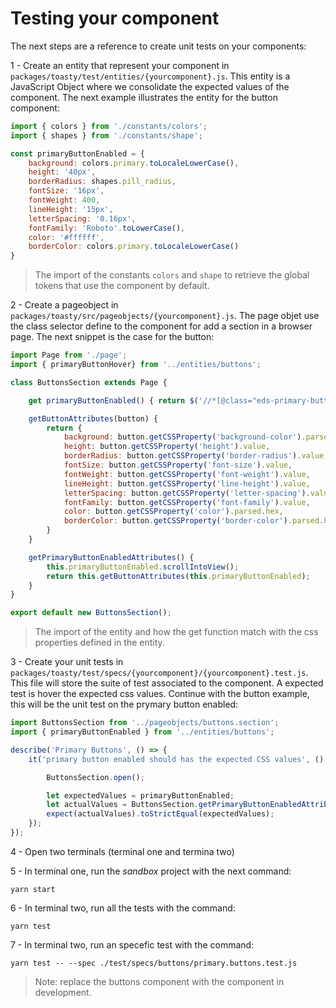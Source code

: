 # Testing your component

The next steps are a reference to create unit tests on your components:

1 - Create an entity that represent your component in `packages/toasty/test/entities/{yourcomponent}.js`. This entity is a JavaScript Object where we consolidate the expected values of the component. The next example illustrates the entity for the button component:

```js
import { colors } from './constants/colors';
import { shapes } from './constants/shape';

const primaryButtonEnabled = {
    background: colors.primary.toLocaleLowerCase(),
    height: '40px',
    borderRadius: shapes.pill_radius,
    fontSize: '16px',
    fontWeight: 400,
    lineHeight: '15px',
    letterSpacing: '0.16px',
    fontFamily: 'Roboto'.toLowerCase(),
    color: '#ffffff',
    borderColor: colors.primary.toLocaleLowerCase()
}
```

> The import of the constants `colors` and `shape` to retrieve the global tokens that use the component by default.

2 - Create a pageobject in `packages/toasty/src/pageobjects/{yourcomponent}.js`. The page objet use the class selector define to the component for add a section in a browser page. The next snippet is the case for the button:

```js
import Page from './page';
import { primaryButtonHover} from '../entities/buttons';

class ButtonsSection extends Page {

    get primaryButtonEnabled() { return $('//*[@class="eds-primary-button eds-button-no-size " and not(@disabled)]') }

    getButtonAttributes(button) {
        return {
            background: button.getCSSProperty('background-color').parsed.hex,
            height: button.getCSSProperty('height').value,
            borderRadius: button.getCSSProperty('border-radius').value,
            fontSize: button.getCSSProperty('font-size').value,
            fontWeight: button.getCSSProperty('font-weight').value,
            lineHeight: button.getCSSProperty('line-height').value,
            letterSpacing: button.getCSSProperty('letter-spacing').value,
            fontFamily: button.getCSSProperty('font-family').value,
            color: button.getCSSProperty('color').parsed.hex,
            borderColor: button.getCSSProperty('border-color').parsed.hex,
        }
    }

    getPrimaryButtonEnabledAttributes() {
        this.primaryButtonEnabled.scrollIntoView();
        return this.getButtonAttributes(this.primaryButtonEnabled);
    }
}

export default new ButtonsSection();
```
> The import of the entity and how the get function match with the css properties defined in the entity.

3 - Create your unit tests in `packages/toasty/test/specs/{yourcomponent}/{yourcomponent}.test.js`. This file will store the suite of test associated to the component. A expected test is hover the expected css values. Continue with the button example, this will be the unit test on the prymary button enabled:

```javascript
import ButtonsSection from '../pageobjects/buttons.section';
import { primaryButtonEnabled } from '../entities/buttons';

describe('Primary Buttons', () => {
    it('primary button enabled should has the expected CSS values', () => {

        ButtonsSection.open();

        let expectedValues = primaryButtonEnabled;
        let actualValues = ButtonsSection.getPrimaryButtonEnabledAttributes();
        expect(actualValues).toStrictEqual(expectedValues);
    });
});
```

4 - Open two terminals (terminal one and termina two)

5 - In terminal one, run the *sandbox* project with the next command:

```
yarn start
```

6 - In terminal two, run all the tests with the command:

```
yarn test
```

7 - In terminal two, run an specefic test with the command:

```
yarn test -- --spec ./test/specs/buttons/primary.buttons.test.js
```

> Note: replace the buttons component with the component in development.

